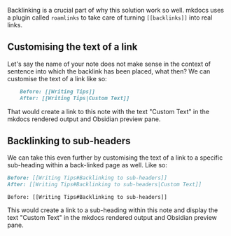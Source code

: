 Backlinking is a crucial part of why this solution work so well. mkdocs uses a plugin called `roamlinks` to take care of turning `[[backlinks]]` into real links.

## Customising the text of a link

Let's say the name of your note does not make sense in the context of sentence into which the backlink has been placed, what then? We can customise the text of a link like so:

```md
    Before: [[Writing Tips]]
	After: [[Writing Tips|Custom Text]]
```
	
That would create a link to this note with the text "Custom Text" in the mkdocs rendered output and Obsidian preview pane.

## Backlinking to sub-headers

We can take this even further by customising the text of a link to a specific sub-heading within a back-linked page as well. Like so:

```md
Before: [[Writing Tips#Backlinking to sub-headers]]
After: [[Writing Tips#Backlinking to sub-headers|Custom Text]]
```

`Before: [[Writing Tips#Backlinking to sub-headers]]`
	
This would create a link to a sub-heading within this note and display the text "Custom Text" in the mkdocs rendered output and Obsidian preview pane.